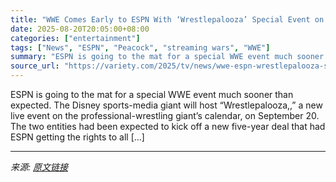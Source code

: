 ```yaml
---
title: "WWE Comes Early to ESPN With ‘Wrestlepalooza’ Special Event on September 20"
date: 2025-08-20T20:05:00+08:00
categories: ["entertainment"]
tags: ["News", "ESPN", "Peacock", "streaming wars", "WWE"]
summary: "ESPN is going to the mat for a special WWE event much sooner than expected. The Disney sports-media giant will host &#8220;Wrestlepalooza,,&#8221; a new live event on the professional-wrestling giant&"
source_url: "https://variety.com/2025/tv/news/wwe-espn-wrestlepalooza-september-20-1236494387/"
---
```


ESPN is going to the mat for a special WWE event much sooner than expected. The Disney sports-media giant will host &#8220;Wrestlepalooza,,&#8221; a new live event on the professional-wrestling giant&#8217;s calendar, on September 20. The two entities had been expected to kick off a new five-year deal that had ESPN getting the rights to all [&#8230;]

---

*来源: [原文链接](https://variety.com/2025/tv/news/wwe-espn-wrestlepalooza-september-20-1236494387/)*
